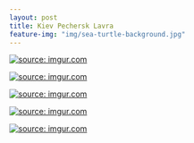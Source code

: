 ```yaml
---
layout: post
title: Kiev Pechersk Lavra
feature-img: "img/sea-turtle-background.jpg"
---
```


<a href="http://imgur.com/JIGwh0w"><img src="http://i.imgur.com/JIGwh0w.jpg" title="source: imgur.com" /></a>

<a href="http://imgur.com/fup5AXl"><img src="http://i.imgur.com/fup5AXl.jpg" title="source: imgur.com" /></a>

<a href="http://imgur.com/TYpiaST"><img src="http://i.imgur.com/TYpiaST.jpg" title="source: imgur.com" /></a>

<a href="http://imgur.com/HUM74hI"><img src="http://i.imgur.com/HUM74hI.jpg" title="source: imgur.com" /></a>

<a href="http://imgur.com/nBYOGkO"><img src="http://i.imgur.com/nBYOGkO.jpg" title="source: imgur.com" /></a>

